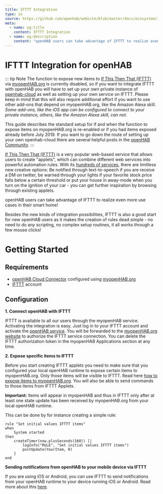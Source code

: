 ```yaml
---
title: IFTTT Integration
type: io
source: https://github.com/openhab/website/blob/master/docs/ecosystem/ifttt/readme.md
meta:
  - name: og:title
    content: IFTTT Integration
  - name: og:description
    content: "openHAB users can take advantage of IFTTT to realize even more use cases in their smart home!"
---
```


# IFTTT Integration for openHAB

::: tip Note
 The function to expose new items to [If This Then That (IFTTT)](https://ifttt.com) via [myopenHAB.org](https://myopenHAB.org) is currently disabled, so if you want to integrate IFTTT with openHAB you will have to set up your own private instance of [openhab-cloud](https://github.com/openhab/openhab-cloud) as well as setting up your own service on IFTTT. Please keep in mind that this will also require additional effort if you want to use other add-ons that depend on myopenHAB.org, like the Amazon Alexa skill. _Some add-ons, like the iOS app can be configured to connect to your private instance, others, like the Amazon Alexa skill, can not._

 This guide describes the standard setup for if and when the function to expose items on myopenHAB.org is re-enabled or if you had items exposed already before July 2019. If you want  to go down the route of setting up your own openhab-cloud there are several helpful posts in the [openHAB Community]( https://community.openhab.org). 
:::

[If This Then That (IFTTT)](https://ifttt.com) is a very popular web-based service that allows users to create "applets", which can combine different web services into powerful automation rules. 
With its [hundreds of services](https://ifttt.com/services), there are limitless new creative options: Be notified through text-to-speech if you are receive a DM on twitter, be warned through your lights if your favorite stock price falls below a certain threshold or put your house in away-mode when you turn on the ignition of your car - you can get further inspiration by browsing through existing applets.

openHAB users can take advantage of IFTTT to realize even more use cases in their smart home! 

Besides the new kinds of integration possibilities, IFTTT is also a good start for new openHAB users as it makes the creation of rules dead simple - no need to do any scripting, no complex setup routines, it all works through a few mouse clicks!

# Getting Started

## Requirements
* [openHAB Cloud Connector](https://www.openhab.org/addons/integrations/openhabcloud/#openhab-cloud-connector) configured using [myopenHAB.org](https://myopenHAB.org)
* [IFTTT](https://ifttt.com/join) account

## Configuration

**1. Connect openHAB with IFTTT**

IFTTT is available to all our users through the myopenHAB service. 
Activating the integration is easy. 
Just log in to your IFTTT account and activate the [openHAB service](https://ifttt.com/openhab). 
You will be forwarded to the [myopenHAB.org website](http://www.myopenhab.org/) to authorize the IFTTT service connection. 
You can delete the IFTTT authorization token in the myopenHAB Applications section at any time.

**2. Expose specific items to IFTTT**

Before you start creating IFTTT applets you need to make sure that you configured your local openHAB runtime to expose certain items to myopenHAB.org. 
Only those items will be visible to IFTTT. 
Read here [how to expose items to myopenHAB.org](https://www.openhab.org/addons/integrations/openhabcloud/#configuration). 
You will also be able to send commands to those items from IFTTT Applets. 

**Important:** Items will appear in myopenHAB and thus in IFTTT only after at least one state update has been received by myopenHAB.org from your local openHAB runtime. 

This can be done by for instance creating a simple rule:

```
rule "Set initial values IFTTT items"
when
	System started
then
	createTimer(now.plusSeconds(160)) [|
		logInfo("RULE", "Set initial values IFTTT items")
		postUpdate(YourItem, 0)
	]
end
```

**Sending notifications from openHAB to your mobile device via IFTTT**

If you are using iOS or Android, you can use IFTTT to send notifications from your openHAB runtime to your device running iOS or Android. 
Read more about this [here](https://community.openhab.org/t/openhab-send-sensor-notification-to-ios-android-using-ifttt/24725).


<EditPageLink/>

